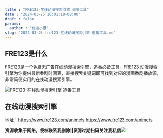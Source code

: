 ```yaml
---
title : "FRE123-在线动漫搜索引擎 追番工具"
date : "2024-03-25T16:01:18+08:00"
draft : false
params:
  author : "优选小报"
slug: "2024-03-25-fre123-在线动漫搜索引擎-追番工具.md"
---
```


## FRE123是什么

FRE123是一个免费无广告在线动漫搜索引擎，追番必备工具，FRE123
动漫搜索引擎为你提供最新番剧时间表，直接搜索关键词即可找到对应的漫画番剧播放源，非常简便实用的在线动漫搜索引擎。

[![FRE123-在线动漫搜索引擎
追番工具](//img7-1.zhekoulieshou.com/mmbiz_jpg/iaHBVewvSIbAjcr9g6TlCXSfiaDqkbzuEzfEH4NWCx9bYPV87AeHRI2ApK8Dwy7Utkm2LuWjYdyWKTtKIMCAzDUg/0)](//img7-1.zhekoulieshou.com/mmbiz_jpg/iaHBVewvSIbAjcr9g6TlCXSfiaDqkbzuEzfEH4NWCx9bYPV87AeHRI2ApK8Dwy7Utkm2LuWjYdyWKTtKIMCAzDUg/0)

## 在线动漫搜索引擎

地址：https://www.fre123.com/anime/s https://www.fre123.com/anime/s

**资源收集于网络，侵权联系我删除||资源过期扫码关注我私信**![](//img7-1.zhekoulieshou.com/mmbiz_jpg/iaHBVewvSIbAjcr9g6TlCXSfiaDqkbzuEzp207hVzPqT4YGQOAazQ1KNHCeACbia5Lzq4Ckwibe48iar1q7lgVP1o3w/640?wx_fmt=jpeg&from=appmsg)


